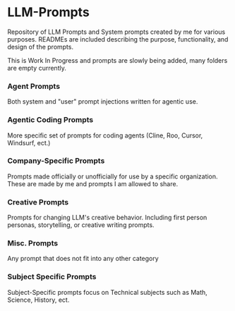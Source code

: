 # LLM-Prompts
Repository of LLM Prompts and System prompts created by me for various purposes. READMEs are included describing the purpose, functionality, and design of the prompts.

This is Work In Progress and prompts are slowly being added, many folders are empty currently.

### Agent Prompts
Both system and "user" prompt injections written for agentic use.

### Agentic Coding Prompts
More specific set of prompts for coding agents (Cline, Roo, Cursor, Windsurf, ect.)

### Company-Specific Prompts
Prompts made officially or unofficially for use by a specific organization. These are made by me and prompts I am allowed to share.

### Creative Prompts
Prompts for changing LLM's creative behavior. Including first person personas, storytelling, or creative writing prompts.

### Misc. Prompts
Any prompt that does not fit into any other category

### Subject Specific Prompts
Subject-Specific prompts focus on Technical subjects such as Math, Science, History, ect.